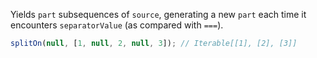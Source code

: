 Yields `part` subsequences of `source`, generating a new `part` each time it encounters `separatorValue` (as compared with `===`).

```js
splitOn(null, [1, null, 2, null, 3]); // Iterable[[1], [2], [3]]
```
